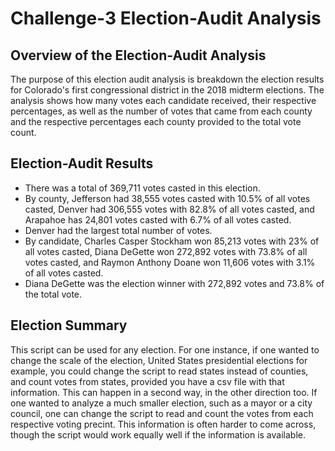 # Challenge-3 Election-Audit Analysis
## Overview of the Election-Audit Analysis
The purpose of this election audit analysis is breakdown the election results for Colorado's first congressional district in the 2018 midterm elections. The analysis shows how many votes each 
candidate received, their respective percentages, as well as the number of votes that came from each county and the respective percentages each county provided 
to the total vote count.
## Election-Audit Results
- There was a total of 369,711 votes casted in this election.
- By county, Jefferson had 38,555 votes casted with 10.5% of all votes casted, Denver had 306,555 votes with 82.8% of all votes casted, and Arapahoe has 24,801
votes casted with 6.7% of all votes casted.
- Denver had the largest total number of votes.
- By candidate, Charles Casper Stockham won 85,213 votes with 23% of all votes casted, Diana DeGette won 272,892 votes with 73.8% of all votes casted, and 
Raymon Anthony Doane won 11,606 votes with 3.1% of all votes casted.
- Diana DeGette was the election winner with 272,892 votes and 73.8% of the total vote.
## Election Summary
This script can be used for any election. For one instance, if one wanted to change the scale of the election, United States presidential elections for example, 
you could change the script to read states instead of counties, and count votes from states, provided you have a csv file with that information. This can happen in a second way,
in the other direction too. If one wanted to analyze a much smaller election, such as a mayor or a city council, one can change the script to read and count the votes from
each respective voting precint. This information is often harder to come across, though the script would work equally well if the information is available.
